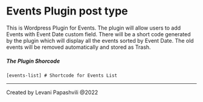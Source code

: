 # Events Plugin post type

This is Wordpress Plugin for Events. The plugin will allow users to add Events with Event Date custom field. There will be a short code generated by the plugin which will display all the events sorted by Event Date.
The old events will be removed automatically and stored as Trash.

##### The Plugin Shorcode

```
[events-list] # Shortcode for Events List
```

<hr>

Created by Levani Papashvili @2022